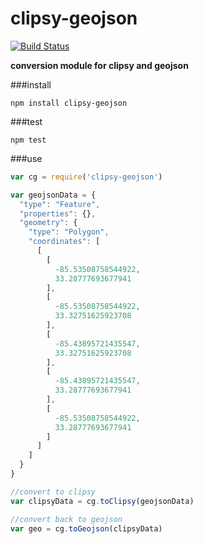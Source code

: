 clipsy-geojson
==============

[![Build Status](https://travis-ci.org/morganherlocker/clipsy-geojson.png?branch=master)](https://travis-ci.org/morganherlocker/clipsy-geojson)

**conversion module for clipsy and geojson**

###install

```
npm install clipsy-geojson
```

###test

```
npm test
```

###use

```js
var cg = require('clipsy-geojson')

var geojsonData = {
  "type": "Feature",
  "properties": {},
  "geometry": {
    "type": "Polygon",
    "coordinates": [
      [
        [
          -85.53508758544922,
          33.28777693677941
        ],
        [
          -85.53508758544922,
          33.32751625923708
        ],
        [
          -85.43895721435547,
          33.32751625923708
        ],
        [
          -85.43895721435547,
          33.28777693677941
        ],
        [
          -85.53508758544922,
          33.28777693677941
        ]
      ]
    ]
  }
}

//convert to clipsy
var clipsyData = cg.toClipsy(geojsonData)

//convert back to geojson
var geo = cg.toGeojson(clipsyData)
```
